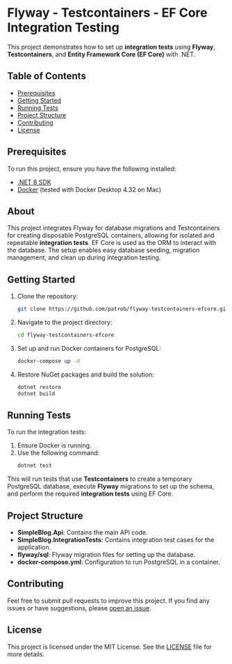 # Flyway - Testcontainers - EF Core Integration Testing

This project demonstrates how to set up **integration tests** using **Flyway**, **Testcontainers**, and **Entity Framework Core (EF Core)** with .NET.

## Table of Contents

- [Prerequisites](#prerequisites)
- [Getting Started](#getting-started)
- [Running Tests](#running-tests)
- [Project Structure](#project-structure)
- [Contributing](#contributing)
- [License](#license)

## Prerequisites

To run this project, ensure you have the following installed:

- [.NET 8 SDK](https://dotnet.microsoft.com/download/dotnet/8.0)
- [Docker](https://www.docker.com/get-started) (tested with Docker Desktop 4.32 on Mac)

## About

This project integrates Flyway for database migrations and Testcontainers for creating disposable PostgreSQL containers, allowing for isolated and repeatable **integration tests**. EF Core is used as the ORM to interact with the database. The setup enables easy database seeding, migration management, and clean up during integration testing.

## Getting Started

1. Clone the repository:
    ```bash
    git clone https://github.com/patrob/flyway-testcontainers-efcore.git
    ```

2. Navigate to the project directory:
    ```bash
    cd flyway-testcontainers-efcore
    ```

3. Set up and run Docker containers for PostgreSQL:
    ```bash
    docker-compose up -d
    ```

4. Restore NuGet packages and build the solution:
    ```bash
    dotnet restore
    dotnet build
    ```

## Running Tests

To run the integration tests:

1. Ensure Docker is running.
2. Use the following command:
    ```bash
    dotnet test
    ```

This will run tests that use **Testcontainers** to create a temporary PostgreSQL database, execute **Flyway** migrations to set up the schema, and perform the required **integration tests** using EF Core.

## Project Structure

- **SimpleBlog.Api**: Contains the main API code.
- **SimpleBlog.IntegrationTests**: Contains integration test cases for the application.
- **flyway/sql**: Flyway migration files for setting up the database.
- **docker-compose.yml**: Configuration to run PostgreSQL in a container.

## Contributing

Feel free to submit pull requests to improve this project. If you find any issues or have suggestions, please [open an issue](https://github.com/patrob/flyway-testcontainers-efcore/issues).

## License

This project is licensed under the MIT License. See the [LICENSE](LICENSE) file for more details.